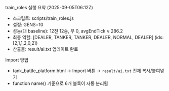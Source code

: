train_roles 실행 요약 (2025-09-05T06:12Z)

- 스크립트: scripts/train_roles.js
- 설정: GENS=10
- 성능(대 baseline): 12전 12승, 무 0, avgEndTick ≈ 286.2
- 최종 역할: [DEALER, TANKER, TANKER, DEALER, NORMAL, DEALER] (ids: [2,1,1,2,0,2])
- 산출물: result/ai.txt 업데이트 완료

Import 방법
- tank_battle_platform.html → Import 버튼 → `result/ai.txt` 전체 복사/붙여넣기
- function name() 기준으로 6개 블록이 자동 분리됨
